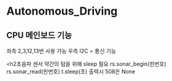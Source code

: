 # Autonomous_Driving

<h2>CPU 메인보드 기능</h2>
죄측 2,3,12,13번 사용 가능
우측 I2C = 통신 기능

<h2초음파 센서</h2>
약간의 텀을 위해 sleep 필요
rs.sonar_begin(핀번호)
rs.sonar_read(핀번호)
t.sleep(초)
출력시 508은 None
